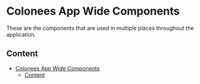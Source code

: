 # Colonees App Wide Components

These are the components that are used in multiple places throughout the application. 

## Content

- [Colonees App Wide Components](#colonees-app-wide-components)
  - [Content](#content)
